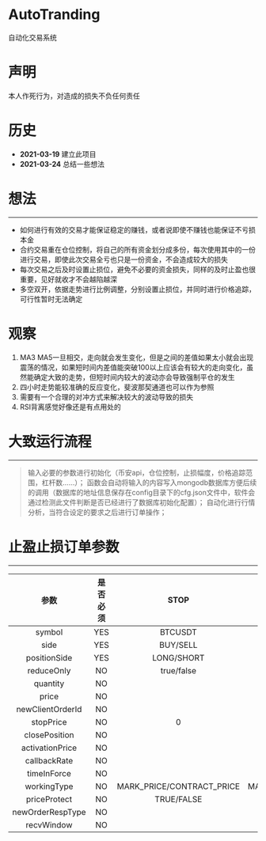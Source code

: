 # AutoTranding
自动化交易系统

# 声明
本人作死行为，对造成的损失不负任何责任

# 历史
* **2021-03-19** 建立此项目
* **2021-03-24** 总结一些想法

# 想法

---

* 如何进行有效的交易才能保证稳定的赚钱，或者说即使不赚钱也能保证不亏损本金
* 合约交易重在仓位控制，将自己的所有资金划分成多份，每次使用其中的一份进行交易，即使此次交易全亏也只是一份资金，不会造成较大的损失
* 每次交易之后及时设置止损位，避免不必要的资金损失，同样的及时止盈也很重要，见好就收才不会越陷越深
* 多空双开，依据走势进行比例调整，分别设置止损位，并同时进行价格追踪，可行性暂时无法确定
  

# 观察

1. MA3 MA5一旦相交，走向就会发生变化，但是之间的差值如果太小就会出现震荡的情况，如果短时间内差值能突破100以上应该会有较大的走向变化，虽然能确定大致的走势，但短时间内较大的波动亦会导致强制平仓的发生
2. 四小时走势能较准确的反应变化，斐波那契通道也可以作为参照
3. 需要有一个合理的对冲方式来解决较大的波动导致的损失
4. RSI背离感觉好像还是有点用处的

# 大致运行流程

---
> 输入必要的参数进行初始化（币安api，仓位控制，止损幅度，价格追踪范围，杠杆数……）；
> 函数会自动将输入的内容写入mongodb数据库方便后续的调用（数据库的地址信息保存在config目录下的cfg.json文件中，软件会通过检测此文件判断是否已经进行了数据库初始化配置）；
> 自动化进行行情分析，当符合设定的要求之后进行订单操作；

# 止盈止损订单参数

---
|参数|是否必须|STOP|TAKE_PROFIT|STOP_MARKET|TAKE_PROFIT_MARKET|TRAILING_STOP_MARKET|
|:------:|:------:|:------:|:------:|:------:|:------:|:------:|
|symbol|YES|BTCUSDT|BTCUSDT|BTCUSDT|BTCUSDT|BTCUSDT|
|side|YES|BUY/SELL|BUY/SELL|BUY/SELL|BUY/SELL|BUY/SELL|
|positionSide|YES|LONG/SHORT|LONG/SHORT|LONG/SHORT|LONG/SHORT|LONG/SHORT|
|reduceOnly|NO|true/false|true/false|||true/false|
|quantity|NO|||||0|
|price|NO||||||
|newClientOrderId|NO||||||
|stopPrice|NO|0|0|0|0||
|closePosition|NO|||true/false|true/false||
|activationPrice|NO|||||0|
|callbackRate|NO|||||[0.1,5]|
|timeInForce|NO||||||
|workingType|NO|MARK_PRICE/CONTRACT_PRICE|MARK_PRICE/CONTRACT_PRICE|MARK_PRICE/CONTRACT_PRICE|MARK_PRICE/CONTRACT_PRICE|MARK_PRICE/CONTRACT_PRICE|
|priceProtect|NO|TRUE/FALSE|TRUE/FALSE|TRUE/FALSE|TRUE/FALSE||
|newOrderRespType|NO||||||
|recvWindow|NO||||||

